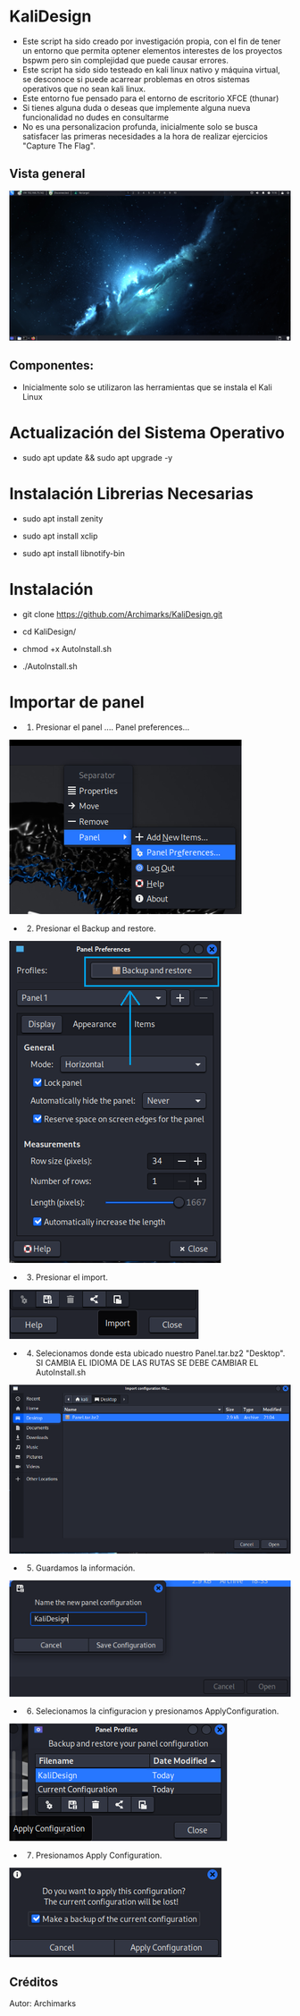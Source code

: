 # KaliDesign

- Este script ha sido creado por investigación propia, con el fin de tener un entorno que permita optener elementos interestes de los proyectos bspwm pero sin complejidad que puede causar errores.
- Este script ha sido sido testeado en kali linux nativo y máquina virtual, se desconoce si puede acarrear problemas en otros sistemas operativos que no sean kali linux.
- Este entorno fue pensado para el entorno de escritorio XFCE (thunar)
- Si tienes alguna duda o deseas que implemente alguna nueva funcionalidad no dudes en consultarme
- No es una personalizacion profunda, inicialmente solo se busca satisfacer las primeras necesidades a la hora de realizar ejercicios "Capture The Flag".

## Vista general

![Preview Entorno](/Preview/Preview.png "KaliDesing by Archimarks")

## Componentes:

- Inicialmente solo se utilizaron las herramientas que se instala el Kali Linux

# Actualización del Sistema Operativo

- sudo apt update && sudo apt upgrade -y

# Instalación Librerias Necesarias

- sudo apt install zenity

- sudo apt install xclip

- sudo apt install libnotify-bin

# Instalación

- git clone https://github.com/Archimarks/KaliDesign.git

- cd KaliDesign/

- chmod +x AutoInstall.sh

- ./AutoInstall.sh

# Importar de panel

- 1. Presionar el panel .... Panel preferences...

![Paso 1](Preview/Imagen1.png)

- 2. Presionar el Backup and restore.

![Paso 2](Preview/Imagen2.png)

- 3. Presionar el import.

![Paso 3](Preview/Imagen3.png)

- 4. Selecionamos donde esta ubicado nuestro Panel.tar.bz2 "Desktop". SI CAMBIA EL IDIOMA DE LAS RUTAS SE DEBE CAMBIAR EL AutoInstall.sh

![Paso 4](Preview/Imagen4.png)

- 5. Guardamos la información.

![Paso 5](Preview/Imagen5.png)

- 6. Selecionamos la cinfiguracion y presionamos ApplyConfiguration.

![Paso 6](Preview/Imagen6.png)

- 7. Presionamos Apply Configuration.

![Paso 7](Preview/Imagen7.png)

## Créditos

Autor: Archimarks
